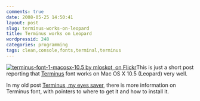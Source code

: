 ```yaml
---
comments: true
date: 2008-05-25 14:50:41
layout: post
slug: terminus-works-on-leopard
title: Terminus works on Leopard
wordpressid: 248
categories: programming
tags: clean,console,fonts,terminal,terminus
---
```


[![terminus-font-1-macosx-10.5 by mloskot, on Flickr](http://farm3.static.flickr.com/2345/2518098459_92dc4c2120_t.jpg)](http://www.flickr.com/photos/mloskot/2518098459/)This is just a short post reporting that [Terminus](http://www.is-vn.bg/hamster/jimmy-en.html) font works on Mac OS X 10.5 (Leopard) very well.




In my old post [Terminus, my eyes saver](http://mateusz.loskot.net/?p=223/), there is more information on Terminus font, with pointers to where to get it and how to install it.



